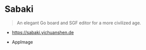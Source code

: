 # Sabaki

> An elegant Go board and SGF editor for a more civilized age.

- https://sabaki.yichuanshen.de

- AppImage
